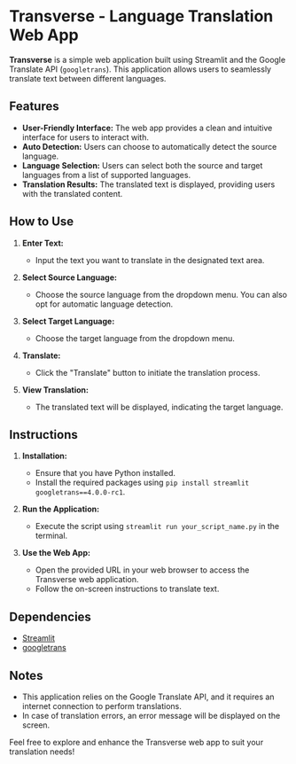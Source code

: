# Transverse - Language Translation Web App

**Transverse** is a simple web application built using Streamlit and the Google Translate API (`googletrans`). This application allows users to seamlessly translate text between different languages.

## Features

- **User-Friendly Interface:** The web app provides a clean and intuitive interface for users to interact with.
- **Auto Detection:** Users can choose to automatically detect the source language.
- **Language Selection:** Users can select both the source and target languages from a list of supported languages.
- **Translation Results:** The translated text is displayed, providing users with the translated content.

## How to Use

1. **Enter Text:**
   - Input the text you want to translate in the designated text area.

2. **Select Source Language:**
   - Choose the source language from the dropdown menu. You can also opt for automatic language detection.

3. **Select Target Language:**
   - Choose the target language from the dropdown menu.

4. **Translate:**
   - Click the "Translate" button to initiate the translation process.

5. **View Translation:**
   - The translated text will be displayed, indicating the target language.

## Instructions

1. **Installation:**
   - Ensure that you have Python installed.
   - Install the required packages using `pip install streamlit googletrans==4.0.0-rc1`.

2. **Run the Application:**
   - Execute the script using `streamlit run your_script_name.py` in the terminal.

3. **Use the Web App:**
   - Open the provided URL in your web browser to access the Transverse web application.
   - Follow the on-screen instructions to translate text.

## Dependencies

- [Streamlit](https://www.streamlit.io/)
- [googletrans](https://pypi.org/project/googletrans/)

## Notes

- This application relies on the Google Translate API, and it requires an internet connection to perform translations.
- In case of translation errors, an error message will be displayed on the screen.

Feel free to explore and enhance the Transverse web app to suit your translation needs!
